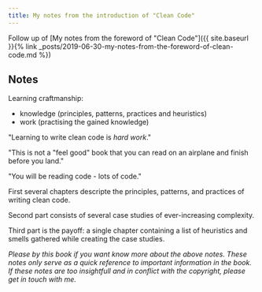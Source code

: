 ```yaml
---
title: My notes from the introduction of "Clean Code"
---
```


Follow up of [My notes from the foreword of "Clean Code"]({{ site.baseurl }}{% link _posts/2019-06-30-my-notes-from-the-foreword-of-clean-code.md %})

## Notes

Learning craftmanship:

* knowledge (principles, patterns, practices and heuristics)
* work (practising the gained knowledge)

"Learning to write clean code is _hard work_."

"This is not a "feel good" book that you can read on an airplane and finish before you land."

"You will be reading code - lots of code."

First several chapters descripte the principles, patterns, and practices of writing clean code.

Second part consists of several case studies of ever-increasing complexity.

Third part is the payoff: a single chapter containing a list of heuristics and smells gathered while creating the case studies.

_Please by this book if you want know more about the above notes. These notes only serve as a quick reference to important information in the book. If these notes are too insightfull and in conflict with the copyright, please get in touch with me._
